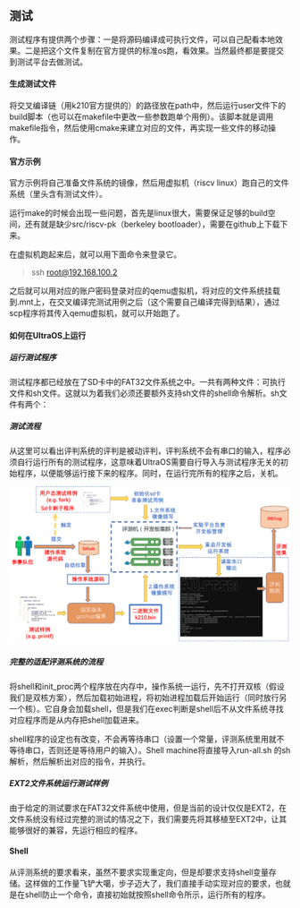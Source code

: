 ## 测试

测试程序有提供两个步骤：一是将源码编译成可执行文件，可以自己配看本地效果。二是把这个文件复制在官方提供的标准os跑，看效果。当然最终都是要提交到测试平台去做测试。

#### 生成测试文件

将交叉编译链（用k210官方提供的）的路径放在path中，然后运行user文件下的build脚本（也可以在makefile中更改一些参数跑单个用例）。该脚本就是调用makefile指令，然后使用cmake来建立对应的文件，再实现一些文件的移动操作。

#### 官方示例

官方示例将自己准备文件系统的镜像，然后用虚拟机（riscv linux）跑自己的文件系统（里头含有测试文件）。

运行make的时候会出现一些问题，首先是linux很大，需要保证足够的build空间，还有就是缺少src/riscv-pk（berkeley bootloader），需要在github上下载下来。

在虚拟机跑起来后，就可以用下面命令来登录它。

>ssh root@192.168.100.2

之后就可以用对应的账户密码登录对应的qemu虚拟机，将对应的文件系统挂载到.mnt上，在交叉编译完测试用例之后（这个需要自己编译完得到结果），通过scp程序将其传入qemu虚拟机，就可以开始跑了。

#### 如何在UltraOS上运行

##### 运行测试程序

测试程序都已经放在了SD卡中的FAT32文件系统之中。一共有两种文件：可执行文件和sh文件。这就以为着我们必须还要额外支持sh文件的shell命令解析。sh文件有两个：

##### 测试流程

从这里可以看出评判系统的评判是被动评判，评判系统不会有串口的输入，程序必须自行运行所有的测试程序，这意味着UltraOS需要自行导入与测试程序无关的初始程序，以便能够运行接下来的程序。同时，在运行完所有的程序之后，关机。

![img](测试.assets/os-3.c3cf3beb.c3cf3beb.png)

##### 完整的适配评测系统的流程

将shell和init_proc两个程序放在内存中，操作系统一运行，先不打开双核（假设我们是双核方案），然后加载初始进程，将初始进程加载后开始运行（同时放行另一个核）。它自身会加载shell，但是我们在exec判断是shell后不从文件系统寻找对应程序而是从内存把shell加载进来。

shell程序的设定也有改变，不会再等待串口（设置一个常量，评测系统里用就不等待串口，否则还是等待用户的输入）。Shell machine将直接导入run-all.sh 的sh解析，然后解析出对应的指令，并执行。

##### EXT2文件系统运行测试样例

由于给定的测试要求在FAT32文件系统中使用，但是当前的设计仅仅是EXT2，在文件系统没有经过完整的测试的情况之下，我们需要先将其移植至EXT2中，让其能够很好的兼容，先运行相应的程序。

#### Shell

从评测系统的要求看来，虽然不要求实现重定向，但是却要求支持shell变量存储。这样做的工作量飞铲大噶，步子迈大了，我们直接手动实现对应的要求，也就是在shell防止一个命令，直接初始就按照shell命令所示，运行所有的程序。

